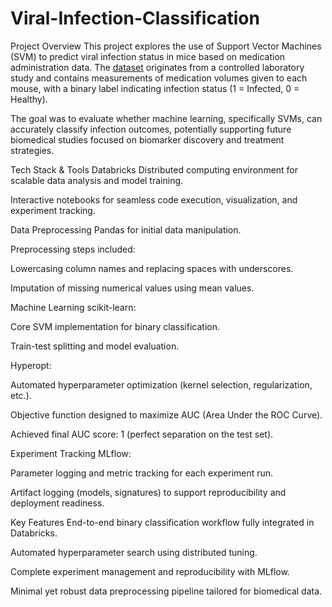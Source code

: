 # Viral-Infection-Classification

Project Overview
This project explores the use of Support Vector Machines (SVM) to predict viral infection status in mice based on medication administration data. The [dataset](https://www.kaggle.com/datasets/brsahan/mouse-viral-infection-study-dataset) originates from a controlled laboratory study and contains measurements of medication volumes given to each mouse, with a binary label indicating infection status (1 = Infected, 0 = Healthy).

The goal was to evaluate whether machine learning, specifically SVMs, can accurately classify infection outcomes, potentially supporting future biomedical studies focused on biomarker discovery and treatment strategies.

Tech Stack & Tools
Databricks
Distributed computing environment for scalable data analysis and model training.

Interactive notebooks for seamless code execution, visualization, and experiment tracking.

Data Preprocessing
Pandas for initial data manipulation.

Preprocessing steps included:

Lowercasing column names and replacing spaces with underscores.

Imputation of missing numerical values using mean values.

Machine Learning
scikit-learn:

Core SVM implementation for binary classification.

Train-test splitting and model evaluation.

Hyperopt:

Automated hyperparameter optimization (kernel selection, regularization, etc.).

Objective function designed to maximize AUC (Area Under the ROC Curve).

Achieved final AUC score: 1 (perfect separation on the test set).

Experiment Tracking
MLflow:

Parameter logging and metric tracking for each experiment run.

Artifact logging (models, signatures) to support reproducibility and deployment readiness.

Key Features
End-to-end binary classification workflow fully integrated in Databricks.

Automated hyperparameter search using distributed tuning.

Complete experiment management and reproducibility with MLflow.

Minimal yet robust data preprocessing pipeline tailored for biomedical data.

